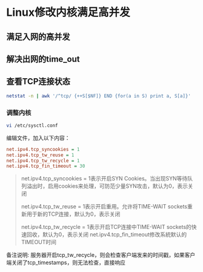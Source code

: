 # Linux修改内核满足高并发

## 满足入网的高并发

## 解决出网的time_out

## 查看TCP连接状态

```bash
netstat -n | awk '/^tcp/ {++S[$NF]} END {for(a in S) print a, S[a]}'
```

### 调整内核

```bash
vi /etc/sysctl.conf
```

编辑文件，加入以下内容： 

```ini
net.ipv4.tcp_syncookies = 1
net.ipv4.tcp_tw_reuse = 1
net.ipv4.tcp_tw_recycle = 1
net.ipv4.tcp_fin_timeout = 30
```

> net.ipv4.tcp_syncookies = 1表示开启SYN Cookies。当出现SYN等待队列溢出时，启用cookies来处理，可防范少量SYN攻击，默认为0，表示关闭
>
> net.ipv4.tcp_tw_reuse = 1表示开启重用。允许将TIME-WAIT sockets重新用于新的TCP连接，默认为0，表示关闭
>
> net.ipv4.tcp_tw_recycle = 1表示开启TCP连接中TIME-WAIT sockets的快速回收，默认为0，表示关闭
> net.ipv4.tcp_fin_timeout修改系統默认的TIMEOUT时间

备注说明: 服务器开启tcp_tw_recycle，则会检查客户端发来的时间戳，如果客户端关闭了tcp_timestamps，则无法检查，直接响应

